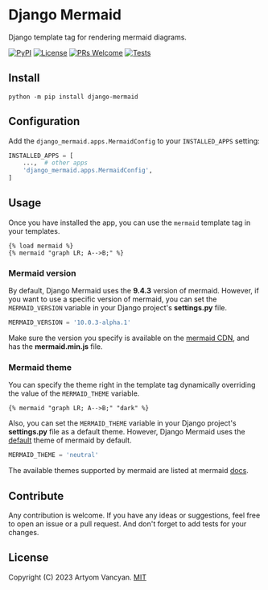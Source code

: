 # Django Mermaid

Django template tag for rendering mermaid diagrams.

[![PyPI](https://img.shields.io/pypi/v/django-mermaid.svg)](https://pypi.org/project/django-mermaid/)
[![License](https://img.shields.io/pypi/l/django-mermaid.svg)](https://github.com/ArtyomVancyan/django-mermaid/blob/master/LICENSE)
[![PRs Welcome](https://img.shields.io/badge/PRs-welcome-brightgreen.svg)](https://makeapullrequest.com)
[![Tests](https://github.com/ArtyomVancyan/django-mermaid/actions/workflows/tests.yml/badge.svg)](https://github.com/ArtyomVancyan/django-mermaid/actions/workflows/tests.yml)

## Install

```shell
python -m pip install django-mermaid
```

## Configuration

Add the `django_mermaid.apps.MermaidConfig` to your `INSTALLED_APPS` setting:

```python
INSTALLED_APPS = [
    ...,  # other apps
    'django_mermaid.apps.MermaidConfig',
]
```

## Usage

Once you have installed the app, you can use the `mermaid` template tag in your templates.

```jinja2
{% load mermaid %}
{% mermaid "graph LR; A-->B;" %}
```

### Mermaid version

By default, Django Mermaid uses the **9.4.3** version of mermaid. However, if you want to use a specific version of
mermaid, you can set the `MERMAID_VERSION` variable in your Django project's **settings.py** file.

```python
MERMAID_VERSION = '10.0.3-alpha.1'
```

Make sure the version you specify is available on the [mermaid CDN](https://cdnjs.com/libraries/mermaid), and has
the **mermaid.min.js** file.

### Mermaid theme

You can specify the theme right in the template tag dynamically overriding the value of the `MERMAID_THEME` variable.

```jinja2
{% mermaid "graph LR; A-->B;" "dark" %}
```

Also, you can set the `MERMAID_THEME` variable in your Django project's **settings.py** file as a default theme.
However, Django Mermaid uses the
[default](https://github.com/mermaid-js/mermaid/blob/develop/packages/mermaid/src/themes/theme-default.js) theme of
mermaid by default.

```python
MERMAID_THEME = 'neutral'
```

The available themes supported by mermaid are listed at mermaid [docs](https://mermaid.js.org/config/theming).

## Contribute

Any contribution is welcome. If you have any ideas or suggestions, feel free to open an issue or a pull request. And
don't forget to add tests for your changes.

## License

Copyright (C) 2023 Artyom Vancyan. [MIT](https://github.com/ArtyomVancyan/django-mermaid/blob/master/LICENSE)
